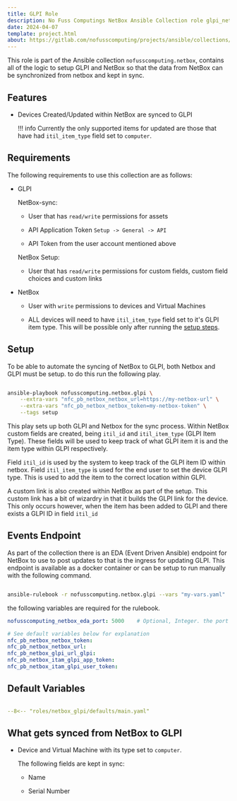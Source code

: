 ```yaml
---
title: GLPI Role
description: No Fuss Computings NetBox Ansible Collection role glpi_netbox
date: 2024-04-07
template: project.html
about: https://gitlab.com/nofusscomputing/projects/ansible/collections/netbox
---
```


This role is part of the Ansible collection `nofusscomputing.netbox`, contains all of the logic to setup GLPI and NetBox so that the data from NetBox can be synchronized from netbox and kept in sync.


## Features

- Devices Created/Updated within NetBox are synced to GLPI

    !!! info
        Currently the only supported items for updated are those that have had `itil_item_type` field set to `computer`.


## Requirements

The following requirements to use this collection are as follows:

- GLPI

    NetBox-sync:

    - User that has `read/write` permissions for assets

    - API Application Token `Setup -> General -> API`

    - API Token from the user account mentioned above

    NetBox Setup:

    - User that has `read/write` permissions for custom fields, custom field choices and custom links

- NetBox

    - User with `write` permissions to devices and Virtual Machines

    - ALL devices will need to have `itil_item_type` field set to it's GLPI item type. This will be possible only after running the [setup steps](index.md#setup).


## Setup

To be able to automate the syncing of NetBox to GLPI, both Netbox and GLPI must be setup. to do this run the following play.

``` bash

ansible-playbook nofusscomputing.netbox.glpi \
    --extra-vars "nfc_pb_netbox_netbox_url=https://my-netbox-url" \
    --extra-vars "nfc_pb_netbox_netbox_token=my-netbox-token" \
    --tags setup

```

This play sets up both GLPI and Netbox for the sync process. Within NetBox custom fields are created, being `itil_id` and `itil_item_type` (GLPI Item Type). These fields will be used to keep track of what GLPI item it is and the item type within GLPI respectively.

Field `itil_id` is used by the system to keep track of the GLPI item ID within netbox. Field `itil_item_type` is used for the end user to set the device GLPI type. This is used to add the item to the correct location within GLPI.

A custom link is also created within NetBox as part of the setup. This custom link has a bit of wizardry in that it builds the GLPI link for the device. This only occurs however, when the item has been added to GLPI and there exists a GLPI ID in field `itil_id`


## Events Endpoint

As part of the collection there is an EDA (Event Driven Ansible) endpoint for NetBox to use to post updates to that is the ingress for updating GLPI. This endpoint is available as a docker container or can be setup to run manually with the following command.

``` bash

ansible-rulebook -r nofusscomputing.netbox.glpi --vars "my-vars.yaml"

```

the following variables are required for the rulebook.

``` yaml
nofusscomputing_netbox_eda_port: 5000    # Optional, Integer. the port number the EDA rulebook will listen on.

# See default variables below for explanation
nfc_pb_netbox_netbox_token:
nfc_pb_netbox_netbox_url:
nfc_pb_netbox_glpi_url_glpi:
nfc_pb_netbox_itam_glpi_app_token:
nfc_pb_netbox_itam_glpi_user_token:

```


## Default Variables

``` yaml title="defaults/main.yaml" linenums="1"

--8<-- "roles/netbox_glpi/defaults/main.yaml"

```


## What gets synced from NetBox to GLPI

- Device and Virtual Machine with its type set to `computer`.

    The following fields are kept in sync:

    - Name

    - Serial Number
